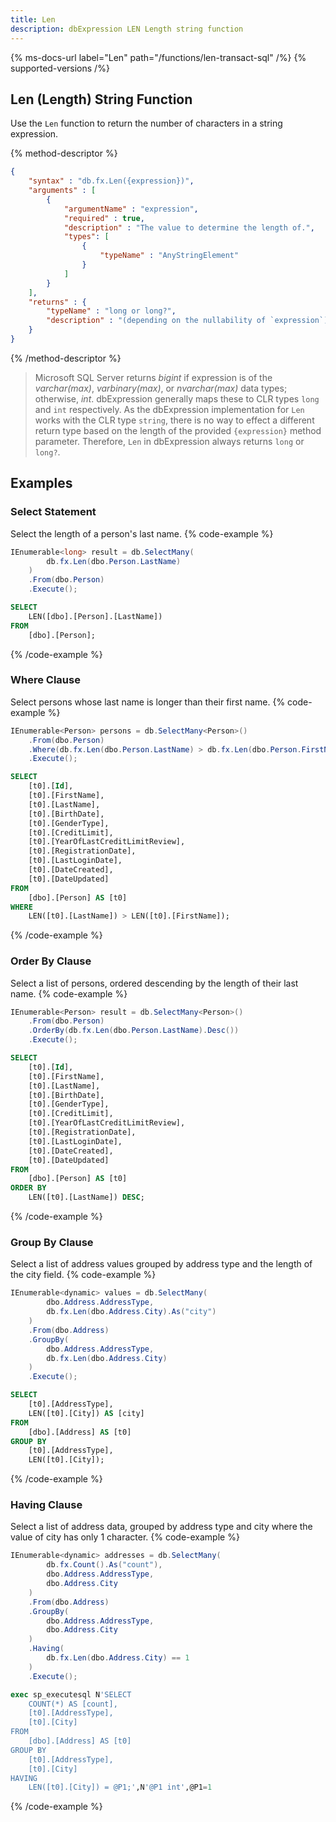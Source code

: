 ```yaml
---
title: Len
description: dbExpression LEN Length string function
---
```


{% ms-docs-url label="Len" path="/functions/len-transact-sql" /%}
{% supported-versions /%}

## Len (Length) String Function

Use the `Len` function to return the number of characters in a string expression.

{% method-descriptor %}
```json
{
    "syntax" : "db.fx.Len({expression})",
    "arguments" : [
        {
            "argumentName" : "expression",
            "required" : true,
            "description" : "The value to determine the length of.",
            "types": [
                { 
                    "typeName" : "AnyStringElement"
                }
            ]
        }           
    ],
    "returns" : { 
        "typeName" : "long or long?",
		"description" : "(depending on the nullability of `expression`)"
    }
}
```
{% /method-descriptor %}

> Microsoft SQL Server returns *bigint* if expression is of the *varchar(max)*, *varbinary(max)*, or *nvarchar(max)* data types; otherwise, *int*. 
dbExpression generally maps these to CLR types `long` and `int` respectively. As the dbExpression implementation for `Len` works 
with the CLR type `string`, there is no way to effect a different return type based on the length of the 
provided `{expression}` method parameter. Therefore, `Len` in dbExpression always returns `long` or `long?`.

## Examples
### Select Statement
Select the length of a person's last name.
{% code-example %}
```csharp
IEnumerable<long> result = db.SelectMany(
		db.fx.Len(dbo.Person.LastName)
	)
	.From(dbo.Person)
	.Execute();
```
```sql
SELECT
	LEN([dbo].[Person].[LastName])
FROM
	[dbo].[Person];
```
{% /code-example %}

### Where Clause
Select persons whose last name is longer than their first name.
{% code-example %}
```csharp
IEnumerable<Person> persons = db.SelectMany<Person>()
	.From(dbo.Person)
	.Where(db.fx.Len(dbo.Person.LastName) > db.fx.Len(dbo.Person.FirstName))
	.Execute();
```
```sql
SELECT
	[t0].[Id],
	[t0].[FirstName],
	[t0].[LastName],
	[t0].[BirthDate],
	[t0].[GenderType],
	[t0].[CreditLimit],
	[t0].[YearOfLastCreditLimitReview],
	[t0].[RegistrationDate],
	[t0].[LastLoginDate],
	[t0].[DateCreated],
	[t0].[DateUpdated]
FROM
	[dbo].[Person] AS [t0]
WHERE
	LEN([t0].[LastName]) > LEN([t0].[FirstName]);
```
{% /code-example %}

### Order By Clause
Select a list of persons, ordered descending by the length of their last name.
{% code-example %}
```csharp
IEnumerable<Person> result = db.SelectMany<Person>()
	.From(dbo.Person)
	.OrderBy(db.fx.Len(dbo.Person.LastName).Desc())
	.Execute();
```
```sql
SELECT
	[t0].[Id],
	[t0].[FirstName],
	[t0].[LastName],
	[t0].[BirthDate],
	[t0].[GenderType],
	[t0].[CreditLimit],
	[t0].[YearOfLastCreditLimitReview],
	[t0].[RegistrationDate],
	[t0].[LastLoginDate],
	[t0].[DateCreated],
	[t0].[DateUpdated]
FROM
	[dbo].[Person] AS [t0]
ORDER BY
	LEN([t0].[LastName]) DESC;
```
{% /code-example %}

### Group By Clause
Select a list of address values grouped by address type and the length of the city field.
{% code-example %}
```csharp
IEnumerable<dynamic> values = db.SelectMany(
		dbo.Address.AddressType,
		db.fx.Len(dbo.Address.City).As("city")
	)
	.From(dbo.Address)
	.GroupBy(
		dbo.Address.AddressType,
		db.fx.Len(dbo.Address.City)
	)
	.Execute();
```
```sql
SELECT
	[t0].[AddressType],
	LEN([t0].[City]) AS [city]
FROM
	[dbo].[Address] AS [t0]
GROUP BY
	[t0].[AddressType],
	LEN([t0].[City]);
```
{% /code-example %}

### Having Clause
Select a list of address data, grouped by address type and city where the value of city has only 1 character.
{% code-example %}
```csharp
IEnumerable<dynamic> addresses = db.SelectMany(
		db.fx.Count().As("count"),
		dbo.Address.AddressType,
		dbo.Address.City
	)
	.From(dbo.Address)
	.GroupBy(
		dbo.Address.AddressType,
		dbo.Address.City
	)
	.Having(
		db.fx.Len(dbo.Address.City) == 1
	)
	.Execute();
```
```sql
exec sp_executesql N'SELECT
	COUNT(*) AS [count],
	[t0].[AddressType],
	[t0].[City]
FROM
	[dbo].[Address] AS [t0]
GROUP BY
	[t0].[AddressType],
	[t0].[City]
HAVING
	LEN([t0].[City]) = @P1;',N'@P1 int',@P1=1
```
{% /code-example %}



